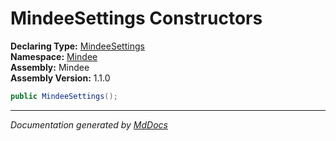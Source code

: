 ﻿<!--  
  <auto-generated>   
    The contents of this file were generated by a tool.  
    Changes to this file may be list if the file is regenerated  
  </auto-generated>   
-->

# MindeeSettings Constructors

**Declaring Type:** [MindeeSettings](../index.md)  
**Namespace:** [Mindee](../../index.md)  
**Assembly:** Mindee  
**Assembly Version:** 1.1.0

```csharp
public MindeeSettings();
```
___

*Documentation generated by [MdDocs](https://github.com/ap0llo/mddocs)*
